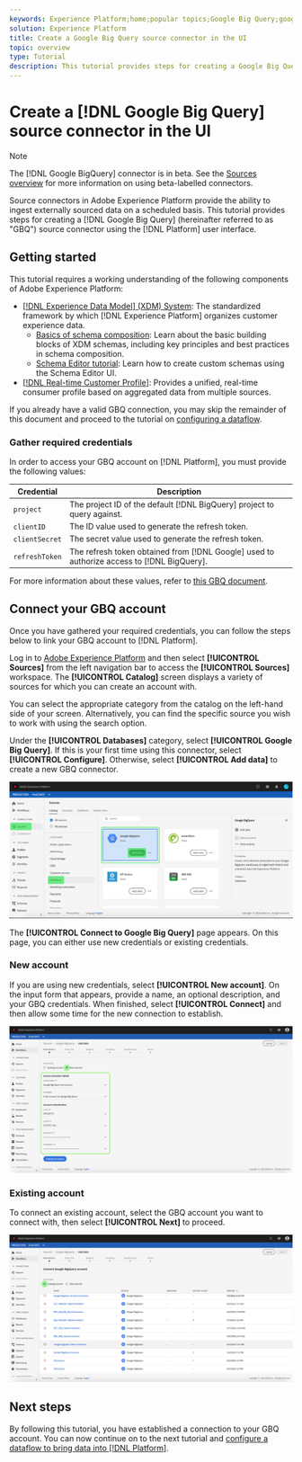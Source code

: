 ```yaml
---
keywords: Experience Platform;home;popular topics;Google Big Query;google big query;GBQ;gbq
solution: Experience Platform
title: Create a Google Big Query source connector in the UI
topic: overview
type: Tutorial
description: This tutorial provides steps for creating a Google Big Query (hereinafter referred to as "GBQ") source connector using the Platform user interface.
---
```


# Create a [!DNL Google Big Query] source connector in the UI

>[!NOTE]
>
> The [!DNL Google BigQuery] connector is in beta. See the [Sources overview](../../../../home.md#terms-and-conditions) for more information on using beta-labelled connectors.

Source connectors in Adobe Experience Platform provide the ability to ingest externally sourced data on a scheduled basis. This tutorial provides steps for creating a [!DNL Google Big Query] (hereinafter referred to as "GBQ") source connector using the [!DNL Platform] user interface.

## Getting started

This tutorial requires a working understanding of the following components of Adobe Experience Platform:

*   [[!DNL Experience Data Model] (XDM) System](../../../../../xdm/home.md): The standardized framework by which [!DNL Experience Platform] organizes customer experience data.
    *   [Basics of schema composition](../../../../../xdm/schema/composition.md): Learn about the basic building blocks of XDM schemas, including key principles and best practices in schema composition.
    *   [Schema Editor tutorial](../../../../../xdm/tutorials/create-schema-ui.md): Learn how to create custom schemas using the Schema Editor UI.
*   [[!DNL Real-time Customer Profile]](../../../../../profile/home.md): Provides a unified, real-time consumer profile based on aggregated data from multiple sources.

If you already have a valid GBQ connection, you may skip the remainder of this document and proceed to the tutorial on [configuring a dataflow](../../dataflow/databases.md).

### Gather required credentials

In order to access your GBQ account on [!DNL Platform], you must provide the following values:

| Credential | Description |
| ---------- | ----------- |
| `project` | The project ID of the default [!DNL BigQuery] project to query against. |
| `clientID` | The ID value used to generate the refresh token. |
| `clientSecret` | The secret value used to generate the refresh token. |
| `refreshToken` | The refresh token obtained from [!DNL Google] used to authorize access to [!DNL BigQuery]. |

For more information about these values, refer to [this GBQ document](https://cloud.google.com/storage/docs/json_api/v1/how-tos/authorizing).

## Connect your GBQ account

Once you have gathered your required credentials, you can follow the steps below  to link your GBQ account to [!DNL Platform].

Log in to [Adobe Experience Platform](https://platform.adobe.com) and then select **[!UICONTROL Sources]** from the left navigation bar to access the **[!UICONTROL Sources]** workspace. The **[!UICONTROL Catalog]** screen displays a variety of sources for which you can create an account with.

You can select the appropriate category from the catalog on the left-hand side of your screen. Alternatively, you can find the specific source you wish to work with using the search option.

Under the **[!UICONTROL Databases]** category, select **[!UICONTROL Google Big Query]**. If this is your first time using this connector, select **[!UICONTROL Configure]**. Otherwise, select **[!UICONTROL Add data]** to create a new GBQ connector. 

![](../../../../images/tutorials/create/google-big-query/catalog.png)

The **[!UICONTROL Connect to Google Big Query]** page appears. On this page, you can either use new credentials or existing credentials.

### New account

If you are using new credentials, select **[!UICONTROL New account]**. On the input form that appears, provide a name, an optional description, and your GBQ credentials. When finished, select **[!UICONTROL Connect]** and then allow some time for the new connection to establish.

![](../../../../images/tutorials/create/google-big-query/new.png)

### Existing account

To connect an existing account, select the GBQ account you want to connect with, then select **[!UICONTROL Next]** to proceed.

![](../../../../images/tutorials/create/google-big-query/existing.png)

## Next steps

By following this tutorial, you have established a connection to your GBQ account. You can now continue on to the next tutorial and [configure a dataflow to bring data into [!DNL Platform]](../../dataflow/databases.md).
